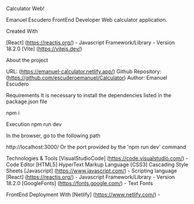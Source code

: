 Calculator Web!


Emanuel Escudero
FrontEnd Developer
Web calculator application.


Created With

[React] (https://reactjs.org/) - Javascript Framework/Library - Version 18.2.0
[Vite] (https://vitejs.dev/)

About the project

URL: (https://emanuel-calculator.netlify.app/)
Github Repository: (https://github.com/escuderoemanuel/Calculator)
Author: Emanuel Escudero

Requirements
It is necessary to install the dependencies listed in the package.json file

npm i

Execution
npm run dev

In the browser, go to the following path

http://localhost:3000/ Or the port provided by the 'npm run dev' command

Technologies & Tools
[VisualStudioCode] (https://code.visualstudio.com/) - Code Editor
[HTML5] HyperText Markup Language
[CSS3] Cascading Style Sheets
[Javascript] (https://www.javascript.com/) - Scripting language
[React] (https://reactjs.org/) - Javascript Framework/Library - Version 18.2.0
[GoogleFonts] (https://fonts.google.com/) - Text Fonts

FrontEnd Deployment With
[Netlify] (https://www.netlify.com/) -
